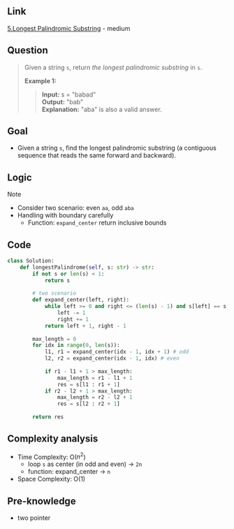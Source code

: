 ## Link
[5.Longest Palindromic Substring](https://leetcode.com/problems/longest-palindromic-substring/description/) - medium
## Question
> Given a string `s`, return _the longest_ _palindromic_ _substring_ in `s`.
> 
> **Example 1:**
>> **Input:** s = "babad" <br>
>> **Output:** "bab" <br>
>> **Explanation:** "aba" is also a valid answer. <br>
## Goal
- Given a string `s`, find the longest palindromic substring (a contiguous sequence that reads the same forward and backward).
## Logic
> [!note]
> - Consider two scenario: even `aa`, odd `aba`
> - Handling with boundary carefully
> 	- Function: `expand_center`  return inclusive bounds
## Code
```python
class Solution:
    def longestPalindrome(self, s: str) -> str:
        if not s or len(s) < 1:
            return s
        
        # two scenario
        def expand_center(left, right):
            while left >= 0 and right <= (len(s) - 1) and s[left] == s[right]:
                left -= 1
                right += 1
            return left + 1, right - 1
        
        max_length = 0
        for idx in range(0, len(s)):
            l1, r1 = expand_center(idx - 1, idx + 1) # odd
            l2, r2 = expand_center(idx - 1, idx) # even
        
            if r1 - l1 + 1 > max_length:
                max_length = r1 - l1 + 1
                res = s[l1 : r1 + 1] 
            if r2 - l2 + 1 > max_length:
                max_length = r2 - l2 + 1
                res = s[l2 : r2 + 1]
        
        return res
```

## Complexity analysis
- Time Complexity: O($n^2$)
	- loop `s` as center (in odd and even) → `2n`
	- function: expand_center → `n`
- Space Complexity: O(1)
## Pre-knowledge
- two pointer
